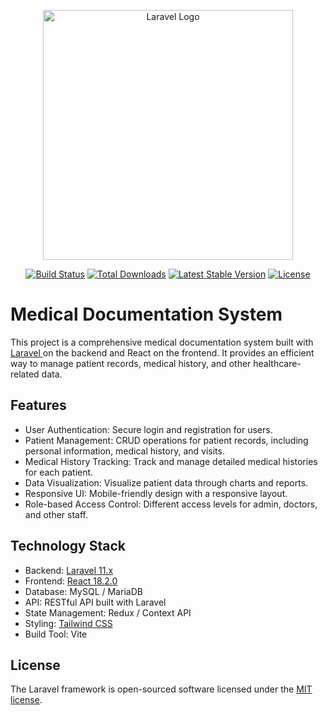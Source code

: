 
<p align="center"><a href="https://laravel.com" target="_blank"><img src="https://raw.githubusercontent.com/laravel/art/master/logo-lockup/5%20SVG/2%20CMYK/1%20Full%20Color/laravel-logolockup-cmyk-red.svg" width="400" alt="Laravel Logo"></a></p>

<p align="center">
<a href="https://github.com/laravel/framework/actions"><img src="https://github.com/laravel/framework/workflows/tests/badge.svg" alt="Build Status"></a>
<a href="https://packagist.org/packages/laravel/framework"><img src="https://img.shields.io/packagist/dt/laravel/framework" alt="Total Downloads"></a>
<a href="https://packagist.org/packages/laravel/framework"><img src="https://img.shields.io/packagist/v/laravel/framework" alt="Latest Stable Version"></a>
<a href="https://packagist.org/packages/laravel/framework"><img src="https://img.shields.io/packagist/l/laravel/framework" alt="License"></a>
</p>

# Medical Documentation System

This project is a comprehensive medical documentation system built with <a href="https://laravel.com">Laravel </a> on the backend and React on the frontend. It provides an efficient way to manage patient records, medical history, and other healthcare-related data.

## Features

-  User Authentication: Secure login and registration for users.
-  Patient Management: CRUD operations for patient records, including personal information, medical history, and visits.
-  Medical History Tracking: Track and manage detailed medical histories for each patient.
-  Data Visualization: Visualize patient data through charts and reports.
-  Responsive UI: Mobile-friendly design with a responsive layout.
-  Role-based Access Control: Different access levels for admin, doctors, and other staff.

## Technology Stack
-  Backend: <a href="https://laravel.com">Laravel 11.x</a>
-  Frontend: <a href="https://react.dev/">React 18.2.0</a>
-  Database: MySQL / MariaDB
-  API: RESTful API built with Laravel
-  State Management: Redux / Context API
-  Styling: [Tailwind CSS](https://tailwindcss.com/)
-  Build Tool: Vite

## License

The Laravel framework is open-sourced software licensed under the [MIT license](https://opensource.org/licenses/MIT).
